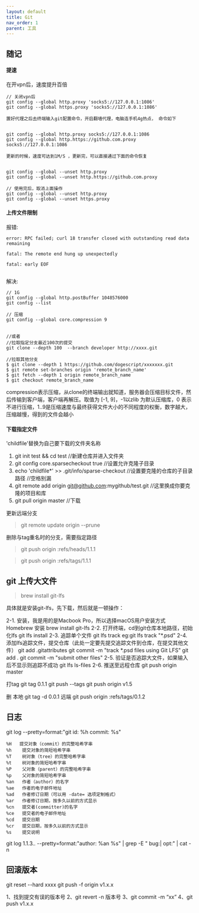 ```yaml
---
layout: default
title: Git
nav_order: 1
parent: 工具
---
```


## 随记

#### 提速

在开vpn后，速度提升百倍
~~~
// 关闭vpn后
git config --global http.proxy 'socks5://127.0.0.1:1086'
git config --global https.proxy 'socks5://127.0.0.1:1086'

置好代理之后去终端输入git配置命令，开启翻墙代理，电脑连手机4g热点， 命令如下


git config --global http.proxy socks5://127.0.0.1:1086
git config --global http.https://github.com.proxy socks5://127.0.0.1:1086

更新的时候，速度可达到1M/S ，更新完，可以直接通过下面的命令恢复


git config --global --unset http.proxy
git config --global --unset http.https://github.com.proxy

// 使用完后，取消上面操作
git config --global --unset http.proxy
git config --global --unset https.proxy
~~~

#### 上传文件限制

报错:
~~~
error: RPC failed; curl 18 transfer closed with outstanding read data remaining
 
fatal: The remote end hung up unexpectedly
 
fatal: early EOF
 
~~~

解决:
~~~
// 1G
git config --global http.postBuffer 1048576000
git config --list

// 压缩
git config --global core.compression 9


//或者
//拉取指定分支最近100次的提交
git clone --depth 100  --branch developer http://xxxx.git

//拉取其他分支
$ git clone --depth 1 https://github.com/dogescript/xxxxxxx.git
$ git remote set-branches origin 'remote_branch_name'
$ git fetch --depth 1 origin remote_branch_name
$ git checkout remote_branch_name
~~~

compression表示压缩，从clone的终端输出就知道，服务器会压缩目标文件，然后传输到客户端，客户端再解压。取值为 [-1, 9]，-1以zlib 为默认压缩库，0 表示不进行压缩，1..9是压缩速度与最终获得文件大小的不同程度的权衡，数字越大，压缩越慢，得到的文件会越小

#### 下载指定文件
'childfile'替换为自己要下载的文件夹名称
1. git init test && cd test     //新建仓库并进入文件夹
2. git config core.sparsecheckout true //设置允许克隆子目录
3. echo 'childfile*' >> .git/info/sparse-checkout //设置要克隆的仓库的子目录路径   //空格别漏 
4. git remote add origin git@github.com:mygithub/test.git  //这里换成你要克隆的项目和库
5. git pull origin master    //下载

更新远端分支
> git remote update origin --prune  

删除与tag重名时的分支，需要指定路径
>git push origin :refs/heads/1.1.1

>git push origin :refs/tags/1.1.1


## git 上传大文件

>brew install git-lfs

具体就是安装git-lfs，先下载，然后就是一顿操作：

2-1. 安装，我是用的是Macbook Pro，所以选择macOS用户安装方式 Homebrew 安装
brew install git-lfs
2-2. 打开终端，cd到git仓库本地路径，初始化lfs
git lfs install
2-3. 追踪单个文件
git lfs track
eg:git lfs track "*.psd"
2-4. 添加lfs追踪文件，提交仓库（此处一定要先提交追踪文件到仓库，在提交其他文件）
git add .gitattributes
git commit -m "track *.psd files using Git LFS"
git add .
git commit -m "submit other files"
2-5. 验证是否追踪大文件，如果输入后不显示则追踪不成功
git lfs ls-files
2-6. 推送至远程仓库
git push origin master


打tag
git tag 0.1.1
git push --tags
git push origin v1.5

删
本地 git tag -d 0.0.1
远端 git push origin :refs/tags/0.1.2


## 日志
git log --pretty=format:"git id: %h commit: %s" 
~~~
%H   提交对象（commit）的完整哈希字串
%h    提交对象的简短哈希字串
%T    树对象（tree）的完整哈希字串
%t    树对象的简短哈希字串
%P    父对象（parent）的完整哈希字串
%p    父对象的简短哈希字串
%an   作者（author）的名字
%ae   作者的电子邮件地址
%ad   作者修订日期（可以用 -date= 选项定制格式）
%ar   作者修订日期，按多久以前的方式显示
%cn   提交者(committer)的名字
%ce   提交者的电子邮件地址
%cd   提交日期
%cr   提交日期，按多久以前的方式显示
%s    提交说明
~~~

git log 1.1.3.. --pretty=format:"author: %an %s" | grep -E " bug:| opt:" | cat -n


## 回滚版本
git reset --hard xxxx
git push -f origin v1.x.x

1、找到提交有误的版本号
2、git revert -n 版本号
3、git commit -m “xx”
4、git push v1.x.x
